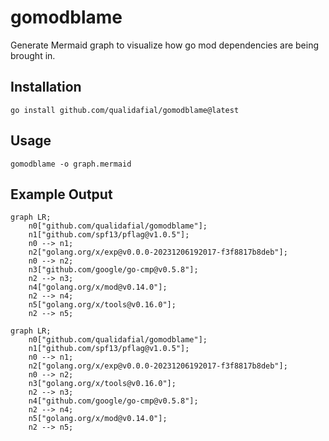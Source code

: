 # gomodblame

Generate Mermaid graph to visualize how go mod dependencies are
being brought in.

## Installation

```shell
go install github.com/qualidafial/gomodblame@latest
```

## Usage

```shell
gomodblame -o graph.mermaid
```

## Example Output

```
graph LR;
    n0["github.com/qualidafial/gomodblame"];
    n1["github.com/spf13/pflag@v1.0.5"];
    n0 --> n1;
    n2["golang.org/x/exp@v0.0.0-20231206192017-f3f8817b8deb"];
    n0 --> n2;
    n3["github.com/google/go-cmp@v0.5.8"];
    n2 --> n3;
    n4["golang.org/x/mod@v0.14.0"];
    n2 --> n4;
    n5["golang.org/x/tools@v0.16.0"];
    n2 --> n5;
```

```mermaid
graph LR;
    n0["github.com/qualidafial/gomodblame"];
    n1["github.com/spf13/pflag@v1.0.5"];
    n0 --> n1;
    n2["golang.org/x/exp@v0.0.0-20231206192017-f3f8817b8deb"];
    n0 --> n2;
    n3["golang.org/x/tools@v0.16.0"];
    n2 --> n3;
    n4["github.com/google/go-cmp@v0.5.8"];
    n2 --> n4;
    n5["golang.org/x/mod@v0.14.0"];
    n2 --> n5;
```